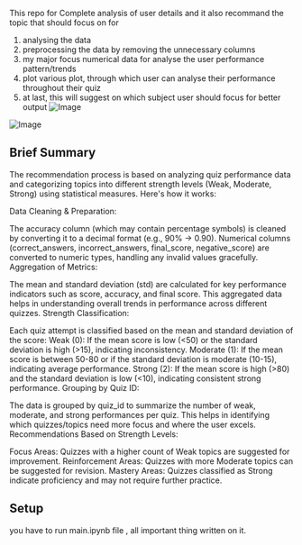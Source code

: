 This repo for Complete analysis of user details and it also recommand the topic that should focus on for 
1. analysing the data
2. preprocessing the data by removing the unnecessary columns
3. my major focus numerical data for analyse the user performance pattern/trends
4. plot various plot, through which user can analyse their performance throughout their quiz 
5. at last, this will suggest on which subject user should focus for better output
![Image](https://github.com/user-attachments/assets/4b503815-edc2-430e-bd5f-4c5d4438d09a)

![Image](https://github.com/user-attachments/assets/c29f0392-b4e0-4263-a227-7148d0840274)

## Brief Summary
<p>The recommendation process is based on analyzing quiz performance data and categorizing topics into different strength levels (Weak, Moderate, Strong) using statistical measures. Here's how it works:

Data Cleaning & Preparation:

The accuracy column (which may contain percentage symbols) is cleaned by converting it to a decimal format (e.g., 90% → 0.90).
Numerical columns (correct_answers, incorrect_answers, final_score, negative_score) are converted to numeric types, handling any invalid values gracefully.
Aggregation of Metrics:

The mean and standard deviation (std) are calculated for key performance indicators such as score, accuracy, and final score.
This aggregated data helps in understanding overall trends in performance across different quizzes.
Strength Classification:

Each quiz attempt is classified based on the mean and standard deviation of the score:
Weak (0): If the mean score is low (<50) or the standard deviation is high (>15), indicating inconsistency.
Moderate (1): If the mean score is between 50-80 or if the standard deviation is moderate (10-15), indicating average performance.
Strong (2): If the mean score is high (>80) and the standard deviation is low (<10), indicating consistent strong performance.
Grouping by Quiz ID:

The data is grouped by quiz_id to summarize the number of weak, moderate, and strong performances per quiz.
This helps in identifying which quizzes/topics need more focus and where the user excels.
Recommendations Based on Strength Levels:

Focus Areas: Quizzes with a higher count of Weak topics are suggested for improvement.
Reinforcement Areas: Quizzes with more Moderate topics can be suggested for revision.
Mastery Areas: Quizzes classified as Strong indicate proficiency and may not require further practice.</p>
## Setup
you have to run main.ipynb file , all important thing written on it. 
